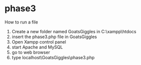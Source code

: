 # phase3

How to run a file
1.  Create a new folder named GoatsGiggles in C:\xampp\htdocs
2.  insert the phase3.php file in GoatsGiggles
3.  Open Xampp control panel
4.  start Apache and MySQL
4.  go to web browser
4.  type localhost\GoatsGiggles\phase3.php
